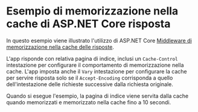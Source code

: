 # <a name="aspnet-core-response-caching-sample"></a>Esempio di memorizzazione nella cache di ASP.NET Core risposta

In questo esempio viene illustrato l'utilizzo di ASP.NET Core [Middleware di memorizzazione nella cache delle risposte](https://docs.microsoft.com/aspnet/core/performance/caching/middleware).

L'app risponde con relativa pagina di indice, inclusi un `Cache-Control` intestazione per configurare il comportamento di memorizzazione nella cache. L'app imposta anche il `Vary` intestazione per configurare la cache per servire risposta solo se il `Accept-Encoding` corrisponda a quello dell'intestazione delle richieste successive dalla richiesta originale.

Quando si esegue l'esempio, la pagina di indice viene servita dalla cache quando memorizzati e memorizzato nella cache fino a 10 secondi.

